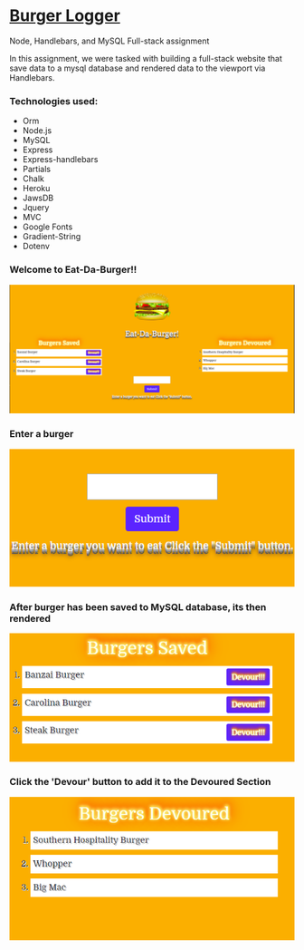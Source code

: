 # [Burger Logger](https://obscure-meadow-09470.herokuapp.com/)
Node, Handlebars, and MySQL Full-stack assignment

In this assignment, we were tasked with building a full-stack website that save data to a mysql database and rendered data to the viewport via Handlebars.

### Technologies used:
- Orm
- Node.js
- MySQL
- Express
- Express-handlebars
- Partials
- Chalk
- Heroku
- JawsDB
- Jquery
- MVC
- Google Fonts
- Gradient-String
- Dotenv

### Welcome to Eat-Da-Burger!!
![First Image](/public/assets/images/Capture1.PNG)

### Enter a burger
![Second Image](/public/assets/images/Capture2.PNG)

### After burger has been saved to MySQL database, its then rendered
![Burger Saved Section](/public/assets/images/Capture3.PNG)

### Click the 'Devour' button to add it to the Devoured Section
![Burger Saved Section](/public/assets/images/Capture4.PNG)
